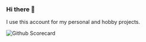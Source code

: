 
### Hi there 👋

I use this account for my personal and hobby projects.

<!--
**mwerezak/mwerezak** is a ✨ _special_ ✨ repository because its `README.md` (this file) appears on your GitHub profile.

Here are some ideas to get you started:

- 🔭 I’m currently working on ...
- 🌱 I’m currently learning ...
- 👯 I’m looking to collaborate on ...
- 🤔 I’m looking for help with ...
- 💬 Ask me about ...
- 📫 How to reach me: ...
- 😄 Pronouns: ...
- ⚡ Fun fact: ...
-->

![Github Scorecard](https://github-readme-stats.vercel.app/api?username=mwerezak&show_icons=true&theme=radical&hide=stars,issues&count_private=true)

<!--
![](https://github-readme-stats.vercel.app/api/top-langs?username=mwerezak&show_icons=true&theme=radical)
-->
